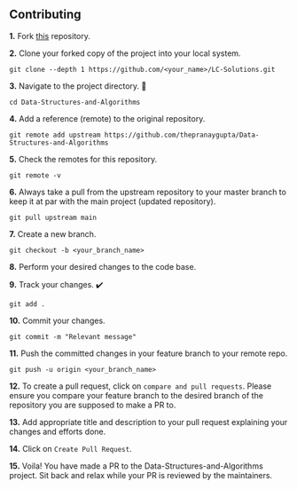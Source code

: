 ## Contributing

**1.** Fork [this](https://github.com/J-Ankit2020/LC-Solutions.git) repository.

**2.** Clone your forked copy of the project into your local system.

```
git clone --depth 1 https://github.com/<your_name>/LC-Solutions.git
```

**3.** Navigate to the project directory. 📁

```
cd Data-Structures-and-Algorithms
```

**4.** Add a reference (remote) to the original repository.

```
git remote add upstream https://github.com/thepranaygupta/Data-Structures-and-Algorithms
```

**5.** Check the remotes for this repository.

```
git remote -v
```

**6.** Always take a pull from the upstream repository to your master branch to keep it at par with the main project (updated repository).

```
git pull upstream main
```

**7.** Create a new branch.

```
git checkout -b <your_branch_name>
```

**8.** Perform your desired changes to the code base.

**9.** Track your changes. ✔️

```
git add .
```

**10.** Commit your changes.

```
git commit -m "Relevant message"
```

**11.** Push the committed changes in your feature branch to your remote repo.

```
git push -u origin <your_branch_name>
```

**12.** To create a pull request, click on `compare and pull requests`. Please ensure you compare your feature branch to the desired branch of the repository you are supposed to make a PR to.

**13.** Add appropriate title and description to your pull request explaining your changes and efforts done.

**14.** Click on `Create Pull Request`.

**15.** Voila! You have made a PR to the Data-Structures-and-Algorithms project. Sit back and relax while your PR is reviewed by the maintainers.
